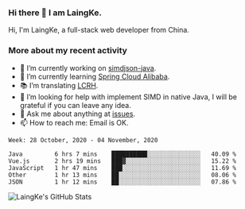 ### Hi there 👋 I am LaingKe.

Hi, I'm LaingKe, a full-stack web developer from China.

### More about my recent activity

- 🔭 I’m currently working on [simdjson-java](https://github.com/laingke/simdjson-java).
- 🌱 I’m currently learning [Spring Cloud Alibaba](https://github.com/alibaba/spring-cloud-alibaba).
- :books: I’m translating [LCRH](https://github.com/LCTT/LCRH).
- 🤔 I’m looking for help with implement SIMD in native Java, I will be grateful if you can leave any idea.
- 💬 Ask me about anything at [issues](https://github.com/laingke/laingke/issues).
- 📫 How to reach me: Email is OK.

<!--START_SECTION:waka-->
```text
Week: 28 October, 2020 - 04 November, 2020

Java         6 hrs 7 mins    ██████████░░░░░░░░░░░░░░░   40.09 % 
Vue.js       2 hrs 19 mins   ███▓░░░░░░░░░░░░░░░░░░░░░   15.22 % 
JavaScript   1 hr 47 mins    ███░░░░░░░░░░░░░░░░░░░░░░   11.69 % 
Other        1 hr 13 mins    ██░░░░░░░░░░░░░░░░░░░░░░░   08.06 % 
JSON         1 hr 12 mins    ██░░░░░░░░░░░░░░░░░░░░░░░   07.86 % 
```
<!--END_SECTION:waka-->

![LaingKe's GitHub Stats](https://github-readme-stats.vercel.app/api?username=laingke&show_icons=true&theme=nightowl&count_private=true)
